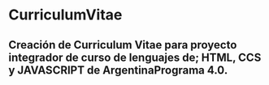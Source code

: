 # CurriculumVitae

## Creación de Curriculum Vitae para proyecto integrador de curso de lenguajes de; HTML, CCS y JAVASCRIPT de ArgentinaPrograma 4.0.
